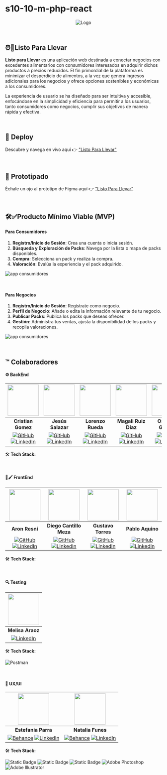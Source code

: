# s10-10-m-php-react
<p align="center">
  <img src="https://res.cloudinary.com/dvd8m4kfl/image/upload/v1694614751/logo-clear.png" alt="Logo">
</p>

<br>

## ⏰🥕Listo Para Llevar

**Listo para Llevar** es una aplicación web destinada a conectar negocios con excedentes alimentarios con consumidores interesados en adquirir dichos productos a precios reducidos. El fin primordial de la plataforma es minimizar el desperdicio de alimentos, a la vez que genera ingresos adicionales para los negocios y ofrece opciones sostenibles y económicas a los consumidores.

La experiencia de usuario se ha diseñado para ser intuitiva y accesible, enfocándose en la simplicidad y eficiencia para permitir a los usuarios, tanto consumidores como negocios, cumplir sus objetivos de manera rápida y efectiva.

<br>

## :rocket: Deploy

Descubre y navega en vivo aquí 👉 ["Listo Para Llevar"](https://s10-10-m-php-react.onrender.com)


<br>

## :triangular_ruler: Prototipado

Échale un ojo al prototipo de Figma aquí 👉 ["Listo Para Llevar"](https://www.figma.com/proto/hb2M6bnLpv2fHWNhKNsttY/s10-10-m-php-react-amazon?page-id=1%3A4&type=design&node-id=1426-3930&viewport=-680%2C297%2C0.13&t=t1VpRptVwOAxKMtF-1&scaling=scale-down&starting-point-node-id=412%3A1370&show-proto-sidebar=1&mode=design)


<br>

## 🛠️✅Producto Mínimo Viable (MVP)

#### Para Consumidores

1. **Registro/Inicio de Sesión**: Crea una cuenta o inicia sesión.
2. **Búsqueda y Exploración de Packs**: Navega por la lista o mapa de packs disponibles.
3. **Compra**: Selecciona un pack y realiza la compra.
4. **Valoración**: Evalúa la experiencia y el pack adquirido.

![app consumidores](https://res.cloudinary.com/dvd8m4kfl/image/upload/v1694612415/app-consumidores.jpg)

<br>

#### Para Negocios

1. **Registro/Inicio de Sesión**: Regístrate como negocio.
2. **Perfil de Negocio**: Añade o edita la información relevante de tu negocio.
3. **Publicar Packs**: Publica los packs que deseas ofrecer.
4. **Gestión**: Administra tus ventas, ajusta la disponibilidad de los packs y recopila valoraciones.

![app consumidores](https://res.cloudinary.com/dvd8m4kfl/image/upload/v1694615546/app-negocio.jpg)


<br>

## :tm: Colaboradores

#### ⚙️ BackEnd

| <img src="https://avatars.githubusercontent.com/u/67226453?v=4" width="100"> | <img src="https://avatars.githubusercontent.com/u/60443834?v=4" width="100"> | <img src="https://avatars.githubusercontent.com/u/122415240?v=4" width="100"> | <img src="https://avatars.githubusercontent.com/u/114106304?v=4" width="100"> | <img src="https://res.cloudinary.com/dvd8m4kfl/image/upload/v1694614692/Osdalys.jpg" width="100"> |
|:---:|:---:|:---:|:---:|:---:|
| **Cristian Gomez** | **Jesús Salazar** | **Lorenzo Rueda** | **Magali Ruiz Diaz** | **Osdalys Gómez** |
| [![GitHub](https://img.shields.io/badge/GitHub-100000?style=for-the-badge&logo=github&logoColor=white)](https://github.com/cristiangomezdev) [![LinkedIn](https://img.shields.io/badge/linkedin%20-%230077B5.svg?&style=for-the-badge&logo=linkedin&logoColor=white)](https://www.linkedin.com/in/cristiangomezdev/) | [![GitHub](https://img.shields.io/badge/GitHub-100000?style=for-the-badge&logo=github&logoColor=white)](https://github.com/Bucchiarati) [![LinkedIn](https://img.shields.io/badge/linkedin%20-%230077B5.svg?&style=for-the-badge&logo=linkedin&logoColor=white)](https://www.linkedin.com/in/jsalazar005) | [![GitHub](https://img.shields.io/badge/GitHub-100000?style=for-the-badge&logo=github&logoColor=white)](https://github.com/zightcode) [![LinkedIn](https://img.shields.io/badge/linkedin%20-%230077B5.svg?&style=for-the-badge&logo=linkedin&logoColor=white)](URL_linkedin_Lorenzo) | [![GitHub](https://img.shields.io/badge/GitHub-100000?style=for-the-badge&logo=github&logoColor=white)](https://github.com/maggieruizdiaz22) [![LinkedIn](https://img.shields.io/badge/linkedin%20-%230077B5.svg?&style=for-the-badge&logo=linkedin&logoColor=white)](https://www.linkedin.com/in/magalíruizdiaz/) | [![GitHub](https://img.shields.io/badge/GitHub-100000?style=for-the-badge&logo=github&logoColor=white)](https://github.com/OsdaGomez99) [![LinkedIn](https://img.shields.io/badge/linkedin%20-%230077B5.svg?&style=for-the-badge&logo=linkedin&logoColor=white)](https://www.linkedin.com/in/osdalys-gomez/) |

:hammer_and_wrench:	**Tech Stack:**

<br>

#### 🎨🖌️ FrontEnd

| <img src="https://avatars.githubusercontent.com/u/86641852?v=4" width="100"> | <img src="https://avatars.githubusercontent.com/u/109639390?v=4" width="100"> | <img src="https://avatars.githubusercontent.com/u/95319442?v=4" width="100"> | <img src="https://avatars.githubusercontent.com/u/116224713?v=4" width="100"> |
|:---:|:---:|:---:|:---:|
| **Aron Resni** | **Diego Cantillo Meza** | **Gustavo Torres** | **Pablo Aquino** |
| [![GitHub](https://img.shields.io/badge/GitHub-100000?style=for-the-badge&logo=github&logoColor=white)](https://github.com/aronresni) [![LinkedIn](https://img.shields.io/badge/linkedin%20-%230077B5.svg?&style=for-the-badge&logo=linkedin&logoColor=white)](https://www.linkedin.com/in/aron-resnicoff-333b2a215/) | [![GitHub](https://img.shields.io/badge/GitHub-100000?style=for-the-badge&logo=github&logoColor=white)](https://github.com/DiegoCantillo) [![LinkedIn](https://img.shields.io/badge/linkedin%20-%230077B5.svg?&style=for-the-badge&logo=linkedin&logoColor=white)](https://www.linkedin.com/in/luiscantillomeza-2460b6253/) | [![GitHub](https://img.shields.io/badge/GitHub-100000?style=for-the-badge&logo=github&logoColor=white)](https://github.com/betogus) [![LinkedIn](https://img.shields.io/badge/linkedin%20-%230077B5.svg?&style=for-the-badge&logo=linkedin&logoColor=white)](https://www.linkedin.com/in/betogus2009/) | [![GitHub](https://img.shields.io/badge/GitHub-100000?style=for-the-badge&logo=github&logoColor=white)](https://github.com/WebDevCod) [![LinkedIn](https://img.shields.io/badge/linkedin%20-%230077B5.svg?&style=for-the-badge&logo=linkedin&logoColor=white)](https://www.linkedin.com/in/jpabloaquino/) |

:hammer_and_wrench:	**Tech Stack:**

<br>

#### 🔍 Testing

| <img src="URL_imagen_Melisa" width="100"> |
|:---:|
| **Melisa Araoz** |
| [![LinkedIn](https://img.shields.io/badge/linkedin%20-%230077B5.svg?&style=for-the-badge&logo=linkedin&logoColor=white)](https://www.linkedin.com/in/melisa-araoz/) |

:hammer_and_wrench:	**Tech Stack:**

![Postman](https://img.shields.io/badge/Postman-FF6C37?style=for-the-badge&logo=postman&logoColor=white)

<br>

#### 🎨 UX/UI

| <img src="https://ca.slack-edge.com/T032Y55Q6VC-U05C293EC0M-1496c22c84bf-512" width="100"> | <img src="https://mir-s3-cdn-cf.behance.net/user/276/b76931603417759.636193075d904.jpg" width="100"> |
|:---:|:---:|
| **Estefania Parra** | **Natalia Funes** |
| [![Behance](https://img.shields.io/badge/Behance-1769ff?style=for-the-badge&logo=behance&logoColor=white)](https://www.behance.net/parraestefania) [![LinkedIn](https://img.shields.io/badge/linkedin%20-%230077B5.svg?&style=for-the-badge&logo=linkedin&logoColor=white)](https://www.linkedin.com/in/estefaniaparra/) | [![Behance](https://img.shields.io/badge/Behance-1769ff?style=for-the-badge&logo=behance&logoColor=white)](https://www.behance.net/nataliafunes) [![LinkedIn](https://img.shields.io/badge/linkedin%20-%230077B5.svg?&style=for-the-badge&logo=linkedin&logoColor=white)](https://ar.linkedin.com/in/natalia-funes-3245a526a) |

:hammer_and_wrench:	**Tech Stack:**

![Static Badge](https://img.shields.io/badge/Figma-black?style=para%20la%20insignia&logo=figma)
![Static Badge](https://img.shields.io/badge/Adobe%20Premiere%20Pro-black?style=para%20la%20insignia&logo=adobepremierepro)
![Static Badge](https://img.shields.io/badge/Chat%20GPT-black?style=para%20la%20insignia&logo=chatgpt)
![Adobe Photoshop](https://badges.aleen42.com/src/photoshop.svg)
![Adobe Illustrator](https://badges.aleen42.com/src/illustrator.svg)
